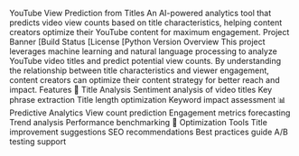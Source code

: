 YouTube View Prediction from Titles
An AI-powered analytics tool that predicts video view counts based on title characteristics, helping content creators optimize their YouTube content for maximum engagement.
Project Banner
[Build Status
[License
[Python Version
Overview
This project leverages machine learning and natural language processing to analyze YouTube video titles and predict potential view counts. By understanding the relationship between title characteristics and viewer engagement, content creators can optimize their content strategy for better reach and impact.
Features
🔮 Title Analysis
Sentiment analysis of video titles
Key phrase extraction
Title length optimization
Keyword impact assessment
📊 Predictive Analytics
View count prediction
Engagement metrics forecasting
Trend analysis
Performance benchmarking
🎯 Optimization Tools
Title improvement suggestions
SEO recommendations
Best practices guide
A/B testing support

